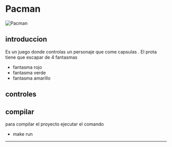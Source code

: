 # Pacman
![Pacman](https://store-images.s-microsoft.com/image/apps.51116.64038775097837221.dc6e1021-8d55-4bb8-acc7-b88fb8d47e71.3c7325bb-d861-4c0e-b4d9-40f3dfe2997d)

## introduccion
Es un juego donde controlas un personaje que come capsulas .
El prota tiene que escapar de 4 fantasmas 
- fantasma rojo
- fantasma verde
- fantasma amarillo 
## controles

## compilar 
para compilar el proyecto ejecutar el comando 
 - make run
 ---
 